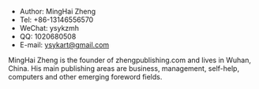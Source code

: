 
- Author: MingHai Zheng
- Tel: +86-13146556570
- WeChat: ysykzmh
- QQ: 1020680508
- E-mail: ysykart@gmail.com

MingHai Zheng is the founder of zhengpublishing.com and lives in Wuhan, China. His main publishing areas are business, management, self-help, computers and other emerging foreword fields.